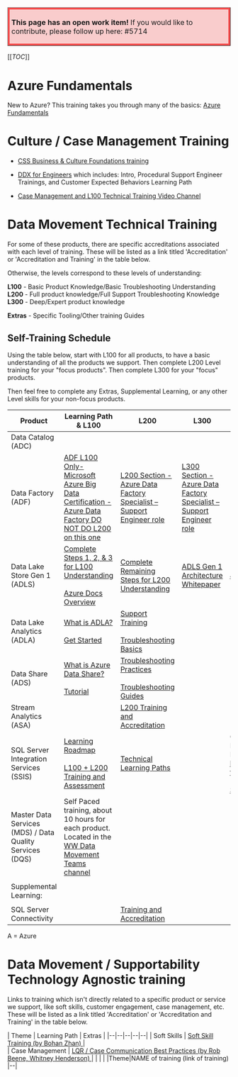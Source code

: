 <table border="1";bgcolor="#ffa7a7";>
<tr>
  <td style='border-style:solid;border-color:#f64e4e;background-color:#f9cccc;border-width:3pt; 
vertical-align:top;width:8in;padding:2.0pt 3.0pt 2.0pt 3.0pt'>  

<b> This page has an open work item! </b>
If you would like to contribute, please follow up here:
#5714
</td>
</tr>
</table>

[[_TOC_]]

# Azure Fundamentals

New to Azure? This training takes you through many of the basics: [Azure Fundamentals](https://docs.microsoft.com/en-us/learn/paths/az-900-describe-cloud-concepts/)


# Culture / Case Management Training  
- <a href=https://dev.azure.com/Supportability/Big%20Data/_wiki/wikis/Big-Data.wiki/286263/CSS-based-training>CSS Business &amp; Culture Foundations training</a> 
- [DDX for Engineers](https://microsofteur.sharepoint.com/teams/CXD/SitePages/CXD-for-Engineers.aspx) which includes:  Intro, Procedural Support Engineer Trainings, and Customer Expected Behaviors Learning Path

- [Case Management and L100 Technical Training Video Channel](https://msit.microsoftstream.com/channel/8113a4ff-0400-9fb2-4061-f1eb1dda1534)
 

# Data Movement Technical Training

For some of these products, there are specific accreditations associated with each level of training.
These will be listed as a link titled 'Accreditation' or 'Accreditation and Training' in the table below.

Otherwise, the levels correspond to these levels of understanding:

**L100** - Basic Product Knowledge/Basic Troubleshooting Understanding
**L200** - Full product knowledge/Full Support Troubleshooting Knowledge
**L300** - Deep/Expert product knowledge

**Extras** - Specific Tooling/Other training Guides

## Self-Training Schedule

Using the table below, start with L100 for all products, to have a basic understanding of all the products we support.
Then complete L200 Level training for your "focus products". Then complete L300 for your "focus" products. 

Then feel free to complete any Extras, Supplemental Learning, or any other Level skills for your non-focus products.


|**Product**  | **Learning Path & L100** | **L200** | **L300** | **Extras** |
|--|--|--|--|--|
| Data Catalog (ADC) |  |  |  |  |
| Data Factory (ADF) | [ ADF L100 Only- Microsoft Azure Big Data Certification - Azure Data Factory DO NOT DO L200 on this one ](https://ready.azurewebsites.net/csslearning/2198)  | [L200 Section - Azure Data Factory Specialist – Support Engineer role ](https://ready.azurewebsites.net/csslearning/3298) | [L300 Section - Azure Data Factory Specialist – Support Engineer role](https://ready.azurewebsites.net/csslearning/3298) |  |
| Data Lake Store Gen 1 (ADLS) | [Complete Steps 1, 2, & 3 for L100 Understanding](https://dev.azure.com/Supportability/Big%20Data/_wiki/wikis/Big-Data.wiki/276224/Support-Training) <br><br> [Azure Docs Overview](https://docs.microsoft.com/en-us/azure/data-lake-store/data-lake-store-overview) | [Complete Remaining Steps for L200 Understanding](https://dev.azure.com/Supportability/Big%20Data/_wiki/wikis/Big-Data.wiki/276224/Support-Training) | [ADLS Gen 1 Architecture Whitepaper](http://www.cs.ucf.edu/~kienhua/classes/COP5711/Papers/MSazure2017.pdf) | [Jarvis for ADLS](https://dev.azure.com/Supportability/Big%20Data/_wiki/wikis/Big-Data.wiki/285440/Jarvis-for-ADLS-Gen-1) |
| Data Lake Analytics (ADLA) | [What is ADLA?](https://docs.microsoft.com/en-us/azure/data-lake-analytics/data-lake-analytics-overview) <br><br> [Get Started](https://docs.microsoft.com/en-us/azure/data-lake-analytics/data-lake-analytics-get-started-portal) |  [Support Training](https://dev.azure.com/Supportability/Big%20Data/_wiki/wikis/Big-Data.wiki/276227/Support-Training) <br><br> [Troubleshooting Basics](https://dev.azure.com/Supportability/Big%20Data/_wiki/wikis/Big-Data.wiki/312740/Troubleshooting-Data-Lake-Analytics) | |  |
| Data Share (ADS) | [What is Azure Data Share?](https://docs.microsoft.com/en-us/azure/data-share/overview) <br><br> [Tutorial](https://docs.microsoft.com/en-us/azure/data-share/share-your-data) | [Troubleshooting Practices](https://dev.azure.com/Supportability/Big%20Data/_wiki/wikis/Big-Data.wiki/293923/Troubleshooting) <br><br> [Troubleshooting Guides](https://teams.microsoft.com/l/channel/19%3Ad99d60b16fa044d7a206928ef55f54d9%40thread.skype/tab%3A%3Aca06412a-24a7-4c6d-a410-0612ee0b7e6b?groupId=5b084887-8e4f-4329-9bf5-eb5e026cdffe&tenantId=72f988bf-86f1-41af-91ab-2d7cd011db47) |  |  |
| Stream Analytics (ASA) |  | [L200 Training and Accreditation](https://ready.azurewebsites.net/csslearning/3598) |  |  |
| SQL Server Integration Services (SSIS)  | [Learning Roadmap](https://dev.azure.com/Supportability/Big%20Data/_wiki/wikis/Big-Data.wiki/331803/(SSIS)-SQL-Server-Integration-Services?anchor=ssis-trainings) <br><br> [L100 + L200 Training and Assessment](https://ready.azurewebsites.net/csslearning/3590) | [Technical Learning Paths](https://microsoft.sharepoint.com/teams/CSSSQLTeam/SitePages/SQLUniversity/SQLConnectivityIntLearningPath.aspx) |  |  O’Reilly - Introduction to SQL Server 2016 Integration Services (SSIS): Getting Started with Extract, Transform, and Load (ETL) Using SSIS https://learning.oreilly.com/videos/introduction-to-sql/9780134679310  <br><br>  [SSIS Notebook](onenote:https://microsoft.sharepoint.com/teams/CSSSQLTeam/SSIS%20%20Documents/Troubleshooting%20Workflows/SSIS%20Notebook/SSIS%20Notebook.one#SSIS%20Notebook&section-id={AD978098-C6E4-41A8-AF9D-402E3CBBEDE1}&page-id={AA41A90F-D031-4186-A75F-EBC4FD28D2F4}&end) |
| Master Data Services (MDS) / Data Quality Services (DQS) | Self Paced training, about 10 hours for each product.  Located in the [WW Data Movement Teams channel](https://microsofteur.sharepoint.com/teams/WWDataMovement/Shared%20Documents/Forms/AllItems.aspx?id=%2Fteams%2FWWDataMovement%2FShared%20Documents%2FGeneral%2FMDS%20%26%20DQS%20Training)| | |
| | | | |
| Supplemental Learning: | | | |
| | | |
| SQL Server Connectivity | | [Training and Accreditation]() |

A = Azure


# Data Movement / Supportability Technology Agnostic training

Links to training which isn't directly related to a specific product or service we support, like soft skills, customer engagement, case management, etc. 
These will be listed as a link titled 'Accreditation' or 'Accreditation and Training' in the table below.

| Theme | Learning Path | Extras |
|--|--|--|--|--|
| Soft Skills  | [Soft Skill Training (by Bohan Zhan) ](https://web.microsoftstream.com/video/4ddebea7-95f9-43a3-9469-09cc2a80c17b) |  
| Case Management | [LQR / Case Communication Best Practices (by Rob Beene, Whitney Henderson) ](https://dev.azure.com/Supportability/Big%20Data/_wiki/wikis/Big-Data.wiki/297427/Case-Communication-Best-Practices) | 
| | |
|Theme|NAME of training (link of training) |--|